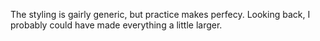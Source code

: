 
The styling is gairly generic, but practice makes perfecy.
Looking back, I probably could have made everything a little larger.

